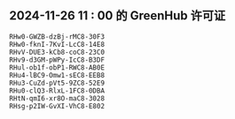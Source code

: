 ## 2024-11-26 11 : 00 的 GreenHub 许可证
```
RHw0-GWZB-dzBj-rMC8-30F3
RHw0-fknI-7KvI-LcC8-14E8
RHvV-DUE3-kCb8-coC8-23C0
RHv9-d3GM-pWPy-IcC8-B3DF
RHul-ob1f-obP1-RWC8-AB0E
RHu4-lBC9-Omw1-sEC8-EEB8
RHu3-CuZd-pVt5-9ZC8-52E9
RHu0-clQ3-RlxL-1FC8-0DBA
RHtN-qmI6-xr8O-maC8-3028
RHsg-p2IW-GvXI-VhC8-E802
```
